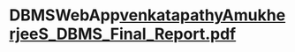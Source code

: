 # DBMSWebApp[venkatapathyAmukherjeeS_DBMS_Final_Report.pdf](https://github.com/sougata1996/DBMSWebApp/files/11391055/venkatapathyAmukherjeeS_DBMS_Final_Report.pdf)
